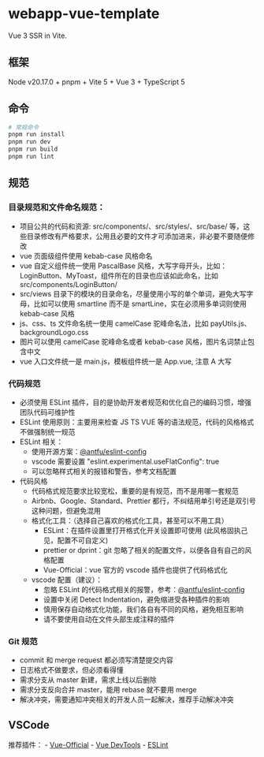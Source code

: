 # webapp-vue-template

Vue 3 SSR in Vite.

## 框架

Node v20.17.0 + pnpm + Vite 5 + Vue 3 + TypeScript 5

## 命令

```sh
# 常规命令
pnpm run install
pnpm run dev
pnpm run build
pnpm run lint
```

## 规范

### 目录规范和文件命名规范：

* 项目公共的代码和资源: src/components/、src/styles/、src/base/ 等，这些目录修改有严格要求，公用且必要的文件才可添加进来，非必要不要随便修改
* vue 页面级组件使用 kebab-case 风格命名
* vue 自定义组件统一使用 PascalBase 风格，大写字母开头，比如：LoginButton、MyToast，组件所在的目录也应该如此命名，比如 src/components/LoginButton/
* src/views 目录下的模块的目录命名，尽量使用小写的单个单词，避免大写字母，比如可以使用 smartline 而不是 smartLine，实在必须用多单词则使用  kebab-case 风格
* js、css、ts 文件命名统一使用 camelCase 驼峰命名法，比如 payUtils.js、backgroundLogo.css
* 图片可以使用 camelCase 驼峰命名或者 kebab-case 风格，图片名词禁止包含中文
* vue 入口文件统一是 main.js，模板组件统一是 App.vue, 注意 A 大写

### 代码规范

- 必须使用 ESLint 插件，目的是协助开发者规范和优化自己的编码习惯，增强团队代码可维护性
- ESLint 使用原则：主要用来检查 JS TS VUE 等的语法规范，代码的风格格式不做强制统一规范
- ESLint 相关：
    - 使用开源方案：[@antfu/eslint-config](https://github.com/antfu/eslint-config)
    - vscode 需要设置 "eslint.experimental.useFlatConfig": true
    - 可以忽略样式相关的报错和警告，参考文档配置
- 代码风格
    - 代码格式规范要求比较宽松，重要的是有规范，而不是用哪一套规范
    - Airbnb、Google、Standard、Prettier 都行，不纠结用单引号还是双引号这种问题，但避免混用
    - 格式化工具：（选择自己喜欢的格式化工具，甚至可以不用工具）
        - ESLint：在插件设置里打开格式化开关设置即可使用 (此风格固执己见，配置不可自定义)
        - prettier or dprint：git 忽略了相关的配置文件，以便各自有自己的风格配置
        - Vue-Official：vue 官方的 vscode 插件也提供了代码格式化
    - vscode 配置（建议）：
        - 忽略 ESLint 的代码格式相关的报警，参考：[@antfu/eslint-config](https://github.com/antfu/eslint-config?tab=readme-ov-file#ide-support-auto-fix-on-save)
        - 设置中关闭 Detect Indentation，避免缩进受各种插件的影响
        - 慎用保存自动格式化功能，我们各自有不同的风格，避免相互影响
        - 请不要使用自动在文件头部生成注释的插件

### Git 规范

- commit 和 merge request 都必须写清楚提交内容
- 日志格式不做要求，但必须看得懂
- 需求分支从 master 新建，需求上线以后删除
- 需求分支反向合并 master，能用 rebase 就不要用 merge
- 解决冲突，需要通知冲突相关的开发人员一起解决，推荐手动解决冲突

## VSCode 

推荐插件：
    - [Vue-Official](https://marketplace.visualstudio.com/items?itemName=Vue.volar)
    - [Vue DevTools](https://devtools.vuejs.org/)
    - [ESLint](https://eslint.org/)
